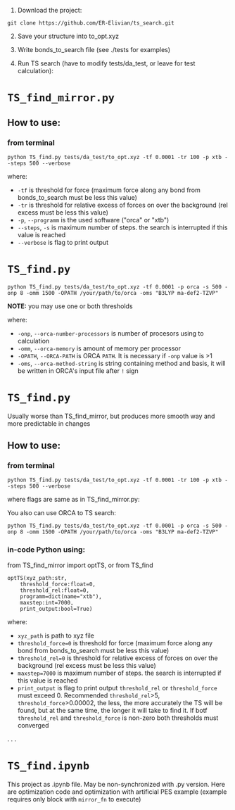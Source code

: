 1. Download the project:
```
git clone https://github.com/ER-Elivian/ts_search.git
```
2. Save your structure into to_opt.xyz

3. Write bonds_to_search file (see ./tests for examples)

4. Run TS search (have to modify tests/da_test, or leave for test calculation):

# `TS_find_mirror.py`
## How to use:
### from terminal

```
python TS_find.py tests/da_test/to_opt.xyz -tf 0.0001 -tr 100 -p xtb --steps 500 --verbose
```


where: 
* `-tf` is threshold for force (maximum force along any bond from bonds_to_search must be less this value)
* `-tr` is threshold for relative excess of forces on  over the background (rel excess must be less this value)
* `-p`, `--programm` is the used software ("orca" or "xtb")
* `--steps`, `-s` is maximum number of steps. the search is interrupted if this value is reached
* `--verbose` is flag to print output
# `TS_find.py`


```
python TS_find.py tests/da_test/to_opt.xyz -tf 0.0001 -p orca -s 500 -onp 8 -omm 1500 -OPATH /your/path/to/orca -oms "B3LYP ma-def2-TZVP"
```
<b>NOTE:</b> you may use one or both thresholds

where: 
* `-onp`, `--orca-number-processors` is number of procesors using to calculation
* `-omm`, `--orca-memory` is amount of memory per processor  
* `-OPATH`, `--ORCA-PATH` is ORCA `PATH`. It is necessary if `-onp` value is >1
* `-oms`, `--orca-method-string` is string containing method and basis, it will be written in ORCA's input file after `!` sign

# `TS_find.py`
Usually worse than TS_find_mirror, but produces more smooth way and more predictable in changes
## How to use:
### from terminal

```
python TS_find.py tests/da_test/to_opt.xyz -tf 0.0001 -tr 100 -p xtb --steps 500 --verbose
```

where flags are same as in TS_find_mirror.py: 

You also can use ORCA to TS search:
```
python TS_find.py tests/da_test/to_opt.xyz -tf 0.0001 -p orca -s 500 -onp 8 -omm 1500 -OPATH /your/path/to/orca -oms "B3LYP ma-def2-TZVP"
```


### in-code Python using:

from TS_find_mirror import optTS, or from TS_find
```
optTS(xyz_path:str,
    threshold_force:float=0, 
    threshold_rel:float=0,
    programm=dict(name="xtb"), 
    maxstep:int=7000, 
    print_output:bool=True)
```
where:
- `xyz_path` is path to xyz file 
- `threshold_force=0` is threshold for force (maximum force along any bond from bonds_to_search must be less this value)
- `threshold_rel=0` is threshold for relative excess of forces on  over the background (rel excess must be less this value)
- `maxstep=7000` is maximum number of steps. the search is interrupted if this value is reached
- `print_output` is flag to print output
`threshold_rel` or `threshold_force` must exceed 0. Recommended `threshold_rel`>5, `threshold_force`>0.00002, the less, the more accurately the TS will be found, but at the same time, the longer it will take to find it. If botf `threshold_rel` and `threshold_force` is non-zero both thresholds must converged

. . .

# `TS_find.ipynb`
This project as .ipynb file. May be non-synchronized with .py version. Here are optimization code and optimization with artificial PES example (example requires only block with `mirror_fn` to execute)
